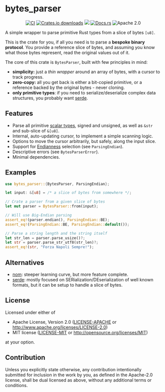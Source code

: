 # bytes_parser

<div align="center" style="text-align: center;">

[![CI](https://img.shields.io/github/actions/workflow/status/detro/bytes_parser/ci.yml?branch=main&label=CI%20%28main%29&logo=Github&style=flat-square)](https://github.com/detro/bytes_parser/actions/workflows/ci.yml)
[![Crates.io downloads](https://img.shields.io/crates/d/bytes_parser?logo=rust&style=flat-square)](https://crates.io/crates/bytes_parser)
[![](https://img.shields.io/crates/v/bytes_parser?label=latest&logo=rust&style=flat-square)](https://crates.io/crates/bytes_parser/versions)
[![Docs.rs](https://img.shields.io/docsrs/bytes_parser?logo=rust&style=flat-square)](https://docs.rs/bytes_parser/latest/bytes_parser/)
![Apache 2.0](https://img.shields.io/crates/l/bytes_parser?style=flat-square)

</div>

A simple wrapper to parse primitive Rust types from a slice of bytes `[u8]`.

This is the crate for you, if all you need is to parse a **bespoke binary protocol**.
You provide a reference slice of bytes, and assuming you know what those bytes represent,
read the original values out of it.

The core of this crate is `BytesParser`, built with few principles in mind:

* **simplicity:** just a _thin wrapper_ around an array of bytes,
  with a cursor to track progress.
* **zero-copy:** all you get back is either a bit-copied primitive,
  or a reference backed by the original bytes - never cloning.
* **only primitive types**: if you need to serialize/deserialize complex data structures,
  you probably want [serde](https://crates.io/crates/serde).

## Features

* Parse all primitive
  [scalar types](https://doc.rust-lang.org/book/ch03-02-data-types.html#scalar-types),
  signed and unsigned, as well as `&str` and sub-slice of `&[u8]`.
* Internal, auto-updating cursor, to implement a simple scanning logic.
* Options to move the cursor arbitrarily, but safely, along the input slice.
* Support for [Endianness](https://en.wikipedia.org/wiki/Endianness)
  selection (see `ParsingEndian`).
* Descriptive errors (see `BytesParserError`).
* Minimal dependencies.

## Examples

```rust
use bytes_parser::{BytesParser, ParsingEndian};

let input: &[u8] = /* a slice of bytes from somewhere */;

// Crate a parser from a given slice of bytes
let mut parser = BytesParser::from(input);

// Will use Big-Endian parsing
assert_eq!(parser.endian(), ParsingEndian::BE);
assert_eq!(ParsingEndian::BE, ParsingEndian::default());

// Parse a string length and the string itself
let str_len = parser.parse_usize()?;
let str = parser.parse_str_utf8(str_len)?;
assert_eq!(str, "Forza Napoli Sempre!");
```

## Alternatives

* [nom](https://crates.io/crates/nom): steeper learning curve, but more feature complete.
* [serde](https://crates.io/crates/serde): mostly focused on SERialization/DEserialization of well known formats,
  but it can be setup to handle a slice of bytes.

## License

Licensed under either of

* Apache License, Version 2.0
  ([LICENSE-APACHE](LICENSE-APACHE) or http://www.apache.org/licenses/LICENSE-2.0)
* MIT license
  ([LICENSE-MIT](LICENSE-MIT) or http://opensource.org/licenses/MIT)

at your option.

## Contribution

Unless you explicitly state otherwise, any contribution intentionally submitted
for inclusion in the work by you, as defined in the Apache-2.0 license, shall be
dual licensed as above, without any additional terms or conditions.
